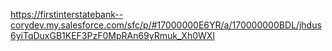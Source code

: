 https://firstinterstatebank--corydev.my.salesforce.com/sfc/p/#17000000E6YR/a/170000000BDL/jhdus6yiTqDuxGB1KEF3PzF0MpRAn69yRmuk_Xh0WXI
